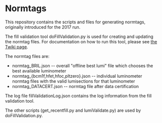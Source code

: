 # Normtags
This repository contains the scripts and files for generating normtags, originally introduced for the 2017 run.

The fill validation tool doFillValidation.py is used for creating and updating the normtag files. For documentation on how to run this tool, please see [the Twiki page](https://twiki.cern.ch/twiki/bin/view/CMS/FillValidationTool).

The normtag files are:
* normtag_BRIL.json -- overall "offline best lumi" file which chooses the best available luminometer
* normtag_{bcm1f,hfet,hfoc,pltzero}.json -- individual luminometer normtag files with the valid lumisections for that luminometer
* normtag_DATACERT.json -- normtag file after data certification

The log file fillValidationLog.json contains the log information from the fill validation tool.

The other scripts (get_recentfill.py and lumiValidate.py) are used by doFillValidation.py.
